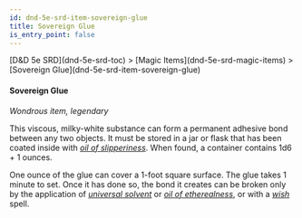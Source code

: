 ```yaml
---
id: dnd-5e-srd-item-sovereign-glue
title: Sovereign Glue
is_entry_point: false
---
```


<breadcrumb>
[D&D 5e SRD](dnd-5e-srd-toc) >  [Magic Items](dnd-5e-srd-magic-items) > [Sovereign Glue](dnd-5e-srd-item-sovereign-glue)
</breadcrumb>

#### Sovereign Glue

*Wondrous item, legendary*

This viscous, milky-white substance can form a permanent adhesive bond between any two objects. It must be stored in a jar or flask that has been coated inside with [*oil of slipperiness*](dnd-5e-srd-item-oil-of-slipperiness). When found, a container contains 1d6 + 1 ounces.

One ounce of the glue can cover a 1-foot square surface. The glue takes 1 minute to set. Once it has done so, the bond it creates can be broken only by the application of [*universal solvent*](dnd-5e-srd-item-universal-solvent) or [*oil of etherealness*](dnd-5e-srd-item-oil-of-etherealness), or with a [*wish*](dnd-5e-srd-spell-wish) spell.

